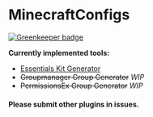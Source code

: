 # MinecraftConfigs

[![Greenkeeper badge](https://badges.greenkeeper.io/TryHardDood/minecraft-configs.svg)](https://greenkeeper.io/)

**Currently implemented tools:**
- [Essentials Kit Generator](https://tryharddood.github.io/minecraft-configs/#/essentials_kit)
- ~~Groupmanager Group Generator~~ *WIP*
- ~~PermissionsEx Group Generator~~ *WIP*

#### Please submit other plugins in issues.
